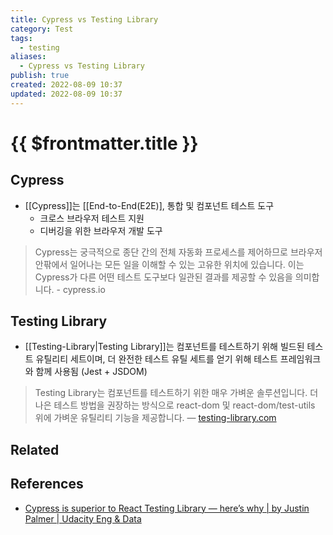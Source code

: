 ```yaml
---
title: Cypress vs Testing Library
category: Test
tags:
  - testing
aliases:
  - Cypress vs Testing Library
publish: true
created: 2022-08-09 10:37
updated: 2022-08-09 10:37
---
```


# {{ $frontmatter.title }}

## Cypress

- [[Cypress]]는 [[End-to-End(E2E)], 통합 및 컴포넌트 테스트 도구
  - 크로스 브라우저 테스트 지원
  - 디버깅을 위한 브라우저 개발 도구

> Cypress는 궁극적으로 종단 간의 전체 자동화 프로세스를 제어하므로 브라우저 안팎에서 일어나는 모든 일을 이해할 수 있는 고유한 위치에 있습니다. 이는 Cypress가 다른 어떤 테스트 도구보다 일관된 결과를 제공할 수 있음을 의미합니다. - cypress.io

## Testing Library

- [[Testing-Library|Testing Library]]는 컴포넌트를 테스트하기 위해 빌드된 테스트 유틸리티 세트이며, 더 완전한 테스트 유틸 세트를 얻기 위해 테스트 프레임워크와 함께 사용됨 (Jest + JSDOM)

> Testing Library는 컴포넌트를 테스트하기 위한 매우 가벼운 솔루션입니다. 더 나은 테스트 방법을 권장하는 방식으로 react-dom 및 react-dom/test-utils 위에 가벼운 유틸리티 기능을 제공합니다. — [testing-library.com](https://testing-library.com/docs/react-testing-library/intro/)

## Related

## References

- [Cypress is superior to React Testing Library — here’s why | by Justin Palmer | Udacity Eng & Data](https://engineering.udacity.com/cypress-is-superior-to-react-testing-library-heres-why-3fac0675910)
